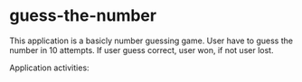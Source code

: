 # guess-the-number
This application is a basicly number guessing game. User have to guess the number in 10 attempts. If user guess correct, user won, if not user lost.

Application activities:














